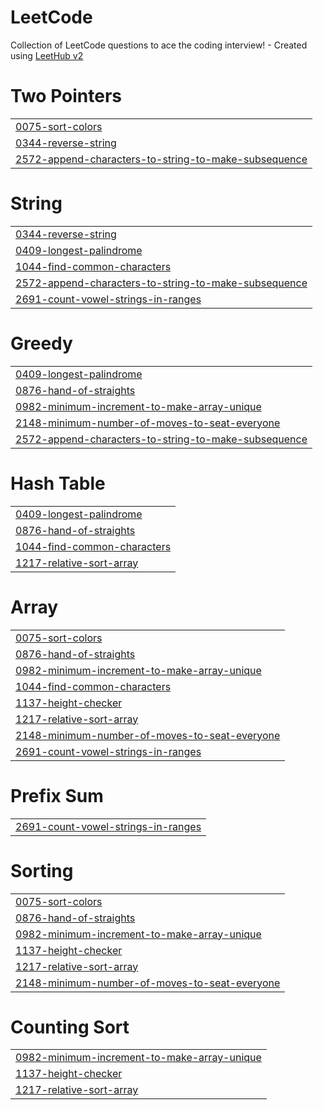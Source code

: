 # LeetCode
Collection of LeetCode questions to ace the coding interview! - Created using [LeetHub v2](https://github.com/arunbhardwaj/LeetHub-2.0)


# Two Pointers
|  |
| ------- |
| [0075-sort-colors](https://github.com/sagarkakkar03/LeetCode/tree/master/0075-sort-colors) |
| [0344-reverse-string](https://github.com/sagarkakkar03/LeetCode/tree/master/0344-reverse-string) |
| [2572-append-characters-to-string-to-make-subsequence](https://github.com/sagarkakkar03/LeetCode/tree/master/2572-append-characters-to-string-to-make-subsequence) |
# String
|  |
| ------- |
| [0344-reverse-string](https://github.com/sagarkakkar03/LeetCode/tree/master/0344-reverse-string) |
| [0409-longest-palindrome](https://github.com/sagarkakkar03/LeetCode/tree/master/0409-longest-palindrome) |
| [1044-find-common-characters](https://github.com/sagarkakkar03/LeetCode/tree/master/1044-find-common-characters) |
| [2572-append-characters-to-string-to-make-subsequence](https://github.com/sagarkakkar03/LeetCode/tree/master/2572-append-characters-to-string-to-make-subsequence) |
| [2691-count-vowel-strings-in-ranges](https://github.com/sagarkakkar03/LeetCode/tree/master/2691-count-vowel-strings-in-ranges) |
# Greedy
|  |
| ------- |
| [0409-longest-palindrome](https://github.com/sagarkakkar03/LeetCode/tree/master/0409-longest-palindrome) |
| [0876-hand-of-straights](https://github.com/sagarkakkar03/LeetCode/tree/master/0876-hand-of-straights) |
| [0982-minimum-increment-to-make-array-unique](https://github.com/sagarkakkar03/LeetCode/tree/master/0982-minimum-increment-to-make-array-unique) |
| [2148-minimum-number-of-moves-to-seat-everyone](https://github.com/sagarkakkar03/LeetCode/tree/master/2148-minimum-number-of-moves-to-seat-everyone) |
| [2572-append-characters-to-string-to-make-subsequence](https://github.com/sagarkakkar03/LeetCode/tree/master/2572-append-characters-to-string-to-make-subsequence) |
# Hash Table
|  |
| ------- |
| [0409-longest-palindrome](https://github.com/sagarkakkar03/LeetCode/tree/master/0409-longest-palindrome) |
| [0876-hand-of-straights](https://github.com/sagarkakkar03/LeetCode/tree/master/0876-hand-of-straights) |
| [1044-find-common-characters](https://github.com/sagarkakkar03/LeetCode/tree/master/1044-find-common-characters) |
| [1217-relative-sort-array](https://github.com/sagarkakkar03/LeetCode/tree/master/1217-relative-sort-array) |
# Array
|  |
| ------- |
| [0075-sort-colors](https://github.com/sagarkakkar03/LeetCode/tree/master/0075-sort-colors) |
| [0876-hand-of-straights](https://github.com/sagarkakkar03/LeetCode/tree/master/0876-hand-of-straights) |
| [0982-minimum-increment-to-make-array-unique](https://github.com/sagarkakkar03/LeetCode/tree/master/0982-minimum-increment-to-make-array-unique) |
| [1044-find-common-characters](https://github.com/sagarkakkar03/LeetCode/tree/master/1044-find-common-characters) |
| [1137-height-checker](https://github.com/sagarkakkar03/LeetCode/tree/master/1137-height-checker) |
| [1217-relative-sort-array](https://github.com/sagarkakkar03/LeetCode/tree/master/1217-relative-sort-array) |
| [2148-minimum-number-of-moves-to-seat-everyone](https://github.com/sagarkakkar03/LeetCode/tree/master/2148-minimum-number-of-moves-to-seat-everyone) |
| [2691-count-vowel-strings-in-ranges](https://github.com/sagarkakkar03/LeetCode/tree/master/2691-count-vowel-strings-in-ranges) |
# Prefix Sum
|  |
| ------- |
| [2691-count-vowel-strings-in-ranges](https://github.com/sagarkakkar03/LeetCode/tree/master/2691-count-vowel-strings-in-ranges) |
# Sorting
|  |
| ------- |
| [0075-sort-colors](https://github.com/sagarkakkar03/LeetCode/tree/master/0075-sort-colors) |
| [0876-hand-of-straights](https://github.com/sagarkakkar03/LeetCode/tree/master/0876-hand-of-straights) |
| [0982-minimum-increment-to-make-array-unique](https://github.com/sagarkakkar03/LeetCode/tree/master/0982-minimum-increment-to-make-array-unique) |
| [1137-height-checker](https://github.com/sagarkakkar03/LeetCode/tree/master/1137-height-checker) |
| [1217-relative-sort-array](https://github.com/sagarkakkar03/LeetCode/tree/master/1217-relative-sort-array) |
| [2148-minimum-number-of-moves-to-seat-everyone](https://github.com/sagarkakkar03/LeetCode/tree/master/2148-minimum-number-of-moves-to-seat-everyone) |
# Counting Sort
|  |
| ------- |
| [0982-minimum-increment-to-make-array-unique](https://github.com/sagarkakkar03/LeetCode/tree/master/0982-minimum-increment-to-make-array-unique) |
| [1137-height-checker](https://github.com/sagarkakkar03/LeetCode/tree/master/1137-height-checker) |
| [1217-relative-sort-array](https://github.com/sagarkakkar03/LeetCode/tree/master/1217-relative-sort-array) |